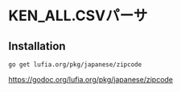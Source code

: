 # KEN_ALL.CSVパーサ

## Installation

	go get lufia.org/pkg/japanese/zipcode

https://godoc.org/lufia.org/pkg/japanese/zipcode
